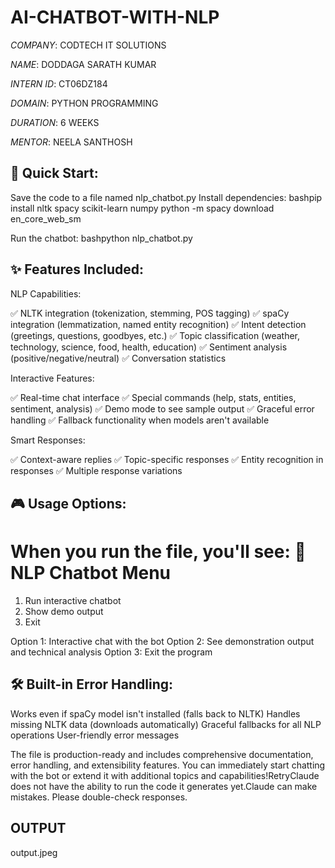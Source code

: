 # AI-CHATBOT-WITH-NLP

*COMPANY*:  CODTECH IT SOLUTIONS

*NAME*:  DODDAGA SARATH KUMAR                             

*INTERN ID*: CT06DZ184

*DOMAIN*:  PYTHON PROGRAMMING 

*DURATION*:  6 WEEKS

*MENTOR*:  NEELA SANTHOSH


## 🚀 Quick Start:

Save the code to a file named nlp_chatbot.py
Install dependencies:
bashpip install nltk spacy scikit-learn numpy
python -m spacy download en_core_web_sm

Run the chatbot:
bashpython nlp_chatbot.py


## ✨ Features Included:
NLP Capabilities:

✅ NLTK integration (tokenization, stemming, POS tagging)
✅ spaCy integration (lemmatization, named entity recognition)
✅ Intent detection (greetings, questions, goodbyes, etc.)
✅ Topic classification (weather, technology, science, food, health, education)
✅ Sentiment analysis (positive/negative/neutral)
✅ Conversation statistics

Interactive Features:

✅ Real-time chat interface
✅ Special commands (help, stats, entities, sentiment, analysis)
✅ Demo mode to see sample output
✅ Graceful error handling
✅ Fallback functionality when models aren't available

Smart Responses:

✅ Context-aware replies
✅ Topic-specific responses
✅ Entity recognition in responses
✅ Multiple response variations

## 🎮 Usage Options:
When you run the file, you'll see:
🤖 NLP Chatbot Menu
==============================
1. Run interactive chatbot
2. Show demo output
3. Exit

Option 1: Interactive chat with the bot
Option 2: See demonstration output and technical analysis
Option 3: Exit the program

## 🛠 Built-in Error Handling:

Works even if spaCy model isn't installed (falls back to NLTK)
Handles missing NLTK data (downloads automatically)
Graceful fallbacks for all NLP operations
User-friendly error messages

The file is production-ready and includes comprehensive documentation, error handling, and extensibility features. You can immediately start chatting with the bot or extend it with additional topics and capabilities!RetryClaude does not have the ability to run the code it generates yet.Claude can make mistakes. Please double-check responses.
## OUTPUT

output.jpeg
